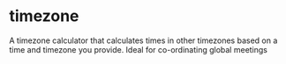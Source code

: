 # timezone
A timezone calculator that calculates times in other timezones based on a time and timezone you provide.
Ideal for co-ordinating global meetings

